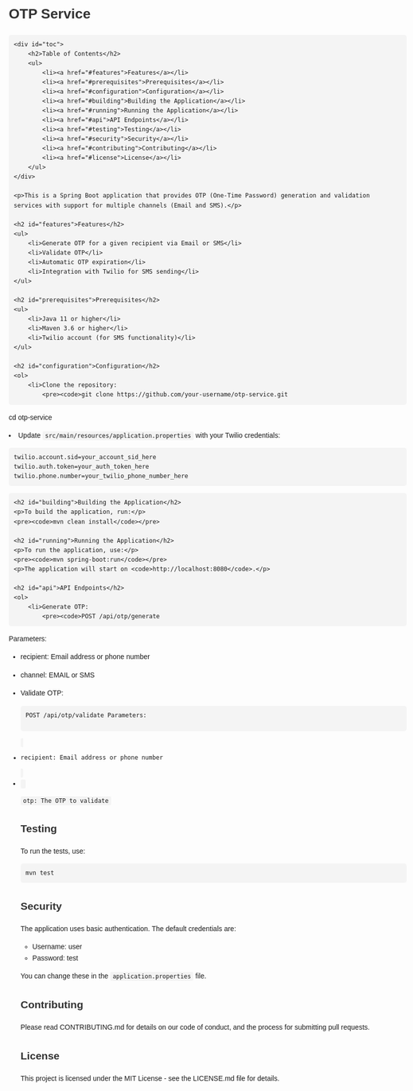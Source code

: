 <!DOCTYPE html>
<html lang="en">
<head>
    <meta charset="UTF-8">
    <meta name="viewport" content="width=device-width, initial-scale=1.0">
    <title>OTP Service README</title>
    <style>
        body {
            font-family: Arial, sans-serif;
            line-height: 1.6;
            margin: 0;
            padding: 20px;
            max-width: 800px;
            margin: 0 auto;
        }
        h1, h2 {
            color: #333;
        }
        code {
            background-color: #f4f4f4;
            padding: 2px 5px;
            border-radius: 3px;
        }
        pre {
            background-color: #f4f4f4;
            padding: 10px;
            border-radius: 5px;
            overflow-x: auto;
        }
        #toc {
            background-color: #f8f8f8;
            padding: 20px;
            border-radius: 5px;
            margin-bottom: 20px;
        }
        #toc ul {
            list-style-type: none;
            padding-left: 20px;
        }
    </style>
</head>
<body>
    <h1>OTP Service</h1>
    
    <div id="toc">
        <h2>Table of Contents</h2>
        <ul>
            <li><a href="#features">Features</a></li>
            <li><a href="#prerequisites">Prerequisites</a></li>
            <li><a href="#configuration">Configuration</a></li>
            <li><a href="#building">Building the Application</a></li>
            <li><a href="#running">Running the Application</a></li>
            <li><a href="#api">API Endpoints</a></li>
            <li><a href="#testing">Testing</a></li>
            <li><a href="#security">Security</a></li>
            <li><a href="#contributing">Contributing</a></li>
            <li><a href="#license">License</a></li>
        </ul>
    </div>

    <p>This is a Spring Boot application that provides OTP (One-Time Password) generation and validation services with support for multiple channels (Email and SMS).</p>

    <h2 id="features">Features</h2>
    <ul>
        <li>Generate OTP for a given recipient via Email or SMS</li>
        <li>Validate OTP</li>
        <li>Automatic OTP expiration</li>
        <li>Integration with Twilio for SMS sending</li>
    </ul>

    <h2 id="prerequisites">Prerequisites</h2>
    <ul>
        <li>Java 11 or higher</li>
        <li>Maven 3.6 or higher</li>
        <li>Twilio account (for SMS functionality)</li>
    </ul>

    <h2 id="configuration">Configuration</h2>
    <ol>
        <li>Clone the repository:
            <pre><code>git clone https://github.com/your-username/otp-service.git
cd otp-service</code></pre>
        </li>
        <li>Update <code>src/main/resources/application.properties</code> with your Twilio credentials:
            <pre><code>twilio.account.sid=your_account_sid_here
twilio.auth.token=your_auth_token_here
twilio.phone.number=your_twilio_phone_number_here</code></pre>
        </li>
    </ol>

    <h2 id="building">Building the Application</h2>
    <p>To build the application, run:</p>
    <pre><code>mvn clean install</code></pre>

    <h2 id="running">Running the Application</h2>
    <p>To run the application, use:</p>
    <pre><code>mvn spring-boot:run</code></pre>
    <p>The application will start on <code>http://localhost:8080</code>.</p>

    <h2 id="api">API Endpoints</h2>
    <ol>
        <li>Generate OTP:
            <pre><code>POST /api/otp/generate
Parameters:
- recipient: Email address or phone number
- channel: EMAIL or SMS</code></pre>
        </li>
        <li>Validate OTP:
            <pre><code>POST /api/otp/validate
Parameters:
- recipient: Email address or phone number
- otp: The OTP to validate</code></pre>
        </li>
    </ol>

    <h2 id="testing">Testing</h2>
    <p>To run the tests, use:</p>
    <pre><code>mvn test</code></pre>

    <h2 id="security">Security</h2>
    <p>The application uses basic authentication. The default credentials are:</p>
    <ul>
        <li>Username: user</li>
        <li>Password: test</li>
    </ul>
    <p>You can change these in the <code>application.properties</code> file.</p>

    <h2 id="contributing">Contributing</h2>
    <p>Please read CONTRIBUTING.md for details on our code of conduct, and the process for submitting pull requests.</p>

    <h2 id="license">License</h2>
    <p>This project is licensed under the MIT License - see the LICENSE.md file for details.</p>
</body>
</html>
